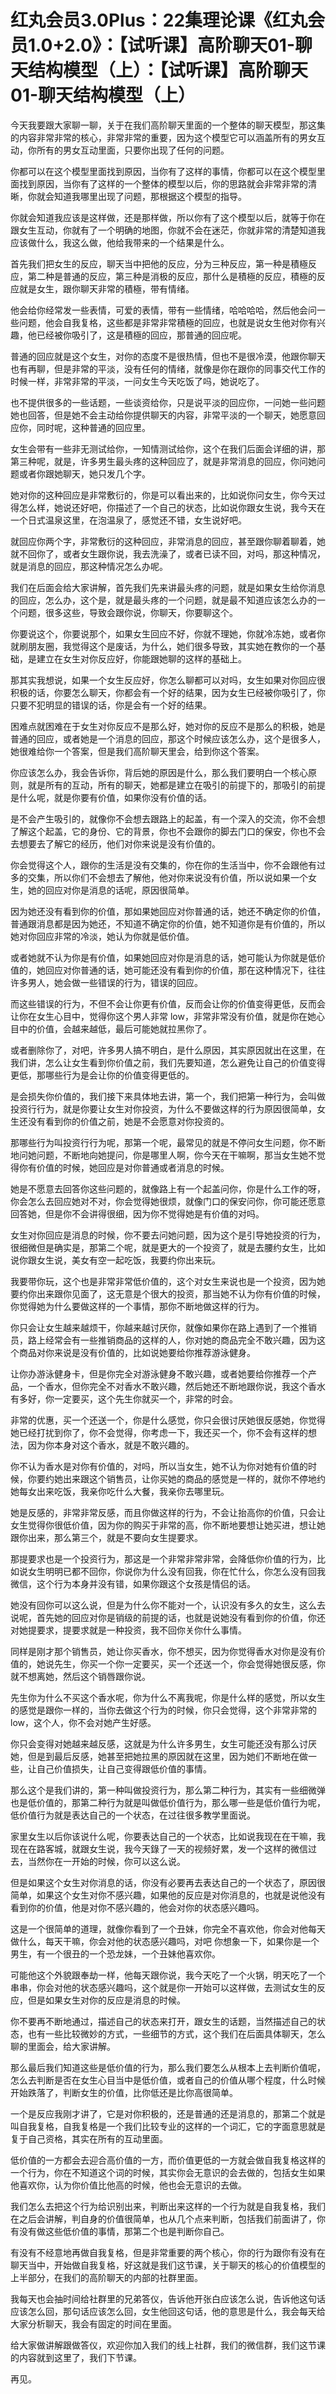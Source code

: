 # 红丸会员3.0Plus：22集理论课《红丸会员1.0+2.0》：【试听课】高阶聊天01-聊天结构模型（上）：【试听课】高阶聊天01-聊天结构模型（上）

今天我要跟大家聊一聊，关于在我们高阶聊天里面的一个整体的聊天模型，那这集的内容非常非常的核心，非常非常的重要，因为这个模型它可以涵盖所有的男女互动，你所有的男女互动里面，只要你出现了任何的问题。

你都可以在这个模型里面找到原因，当你有了这样的事情，你都可以在这个模型里面找到原因，当你有了这样的一个整体的模型以后，你的思路就会非常非常的清晰，你就会知道我哪里出现了问题，那根据这个模型的指导。

你就会知道我应该是这样做，还是那样做，所以你有了这个模型以后，就等于你在跟女生互动，你就有了一个明确的地图，你就不会在迷茫，你就非常的清楚知道我应该做什么，我这么做，他给我带来的一个结果是什么。

首先我们把女生的反应，聊天当中把他的反应，分为三种反应，第一种是積極反应，第二种是普通的反应，第三种是消极的反应，那什么是積極的反应，積極的反应就是女生，跟你聊天非常的積極，带有情绪。

他会给你经常发一些表情，可爱的表情，带有一些情绪，哈哈哈哈，然后他会问一些问题，他会自我复格，这些都是非常非常積極的回应，也就是说女生他对你有兴趣，他已经被你吸引了，这是積極的回应，那普通的回应呢。

普通的回应就是这个女生，对你的态度不是很热情，但也不是很冷漠，他跟你聊天也有再聊，但是非常的平淡，没有任何的情绪，就像是你在跟你的同事交代工作的时候一样，非常非常的平淡，一问女生今天吃饭了吗，她说吃了。

也不提供很多的一些话题，一些谈资给你，只是说平淡的回应你，一问她一些问题她也回答，但是她不会主动给你提供聊天的内容，非常平淡的一个聊天，她愿意回应你，同时呢，这种普通的回应里。

女生会带有一些非无测试给你，一知情测试给你，这个在我们后面会详细的讲，那第三种呢，就是，许多男生最头疼的这种回应了，就是非常消息的回应，你问她问题或者你跟她聊天，她只发几个字。

她对你的这种回应是非常敷衍的，你是可以看出来的，比如说你问女生，你今天过得怎么样，她说还好吧，你描述了一个自己的状态，比如说你跟女生说，我今天在一个日式温泉这里，在泡温泉了，感觉还不错，女生说好吧。

就回应你两个字，非常敷衍的这种回应，非常消息的回应，甚至跟你聊着聊着，她就不回你了，或者女生跟你说，我去洗澡了，或者已读不回，对吗，那这种情况，就是消息的回应，那这种情况怎么办呢。

我们在后面会给大家讲解，首先我们先来讲最头疼的问题，就是如果女生给你消息的回应，怎么办，这个是，就是最头疼的一个问题，就是最不知道应该怎么办的一个问题，很多这些，导致会跟你说，你聊天，你要聊这个。

你要说这个，你要说那个，如果女生回应不好，你就不理她，你就冷冻她，或者你就刷朋友圈，我觉得这个是废话，为什么，她们很多导致，其实她在教你的一个基础，是建立在女生对你反应好，你能跟她聊的这样的基础上。

那其实我想说，如果一个女生反应好，你怎么聊都可以对吗，女生如果对你回应很积极的话，你要怎么聊天，你都会有一个好的结果，因为女生已经被你吸引了，你只要不犯明显的错误的话，你是会有一个好的结果。

困难点就困难在于女生对你反应不是那么好，她对你的反应不是那么的积极，她是普通的回应，或者她是一个消息的回应，那这个时候应该怎么办，这个是很多人，她很难给你一个答案，但是我们高阶聊天里会，给到你这个答案。

你应该怎么办，我会告诉你，背后她的原因是什么，那么我们要明白一个核心原则，就是所有的互动，所有的聊天，她都是建立在吸引的前提下的，那吸引的前提是什么呢，就是你要有价值，如果你没有价值的话。

是不会产生吸引的，就像你不会想去跟路上的起盖，有一个深入的交流，你不会想了解这个起盖，它的身份、它的背景，你也不会跟你的脚去门口的保安，你也不会去想要去了解它的经历，他们对你来说是没有价值的。

你会觉得这个人，跟你的生活是没有交集的，你在你的生活当中，你不会跟他有过多的交集，所以你们不会想去了解他，他对你来说没有价值，所以说如果一个女生，她的回应对你是消息的话呢，原因很简单。

因为她还没有看到你的价值，那如果她回应对你普通的话，她还不确定你的价值，普通跟消息都是因为她还，不知道不确定你的价值，她不知道你是有价值的，所以她对你回应非常的冷淡，她认为你就是低价值。

或者她就不认为你是有价值，如果她回应对你是消息的话，她可能认为你就是低价值的，她回应对你普通的话，她可能还没有看到你的价值，那在这种情况下，往往许多男人，她会做一些错误的行为，错误的回应。

而这些错误的行为，不但不会让你更有价值，反而会让你的价值变得更低，反而会让你在女生心目中，觉得你这个男人非常 low，非常非常没有价值，就是你在她心目中的价值，会越来越低，最后可能她就拉黑你了。

或者删除你了，对吧，许多男人搞不明白，是什么原因，其实原因就出在这里，在我们讲，怎么让女生看到你价值之前，我们先要知道，怎么避免让自己的价值变得更低，那哪些行为是会让你的价值变得更低的。

是会损失你价值的，我们接下来具体地去讲，第一个，我们把第一种行为，会叫做投资行行为，就是你要让女生对你投资，为什么不要做这样的行为原因很简单，女生还没有看到你的价值之前，她是不会愿意对你投资的。

那哪些行为叫投资行行为呢，那第一个呢，最常见的就是不停问女生问题，你不断地问她问题，不断地向她提问，你是哪里人啊，你今天在干嘛啊，那当女生她不觉得你有价值的时候，她回应是对你普通或者消息的时候。

她是不愿意去回答你这些问题的，就像路上有一个起盖问你，你是什么工作的呀，你会怎么去回应她对不对，你会觉得她很烦，就像门口的保安问你，你可能还愿意回答她，但是你不会讲得很细，因为你不觉得她是有价值的对吗。

女生对你回应是消息的时候，你不要去问她问题，因为这个是引导她投资的行为，很细微但是确实是，那第二个呢，就是更大的一个投资了，就是去腰约女生，比如说你跟女生说，美女有空一起吃饭，我要约你出来玩。

我要带你玩，这个也是非常非常低价值的，这个对女生来说也是一个投资，因为她要约你出来跟你见面了，这无意是个很大的投资，那当她不认为你有价值的时候，你觉得她为什么要做这样的一个事情，那你不断地做这样的行为。

你只会让女生越来越烦干，你越来越讨厌你，就像如果你在路上遇到了一个推销员，路上经常会有一些推销商品的这样的人，你对她的商品完全不敢兴趣，因为这个商品对你来说是没有价值的，比如说她要给你推荐游泳健身。

让你办游泳健身卡，但是你完全对游泳健身不敢兴趣，或者她要给你推荐一个产品，一个香水，但你完全不对香水不敢兴趣，然后她还不断地跟你说，我这个香水有多好，你一定要买，这个先生你就买一个，非常的时会。

非常的优惠，买一个还送一个，你是什么感觉，你只会很讨厌她很反感她，你觉得她已经打扰到你了，你不会觉得，你考虑一下，我还买一个，你不会有这样的想法，因为你本身对这个香水，就是不敢兴趣的。

你不认为香水是对你有价值的，对吗，所以当女生，她不认为你对她有价值的时候，你要约她出来跟这个销售员，让你买她的商品的感觉是一样的，就你不停地约她每女出来吃饭，我亲你吃什么大餐，我亲你去哪里玩。

她是反感的，非常非常反感，而且你做这样的行为，不会让抬高你的价值，只会让女生觉得你很低价值，因为你的购买于非常的高，你不断地要想让她买进，想让她跟你出来，那么第三个，就是不要向女生提要求。

那提要求也是一个投资行为，那这是一个非常非常非常，会降低你价值的行为，比如说女生明明已都不回你，你说你为什么没有回我，你在忙什么，你怎么没有回我微信，这个行为本身并没有错，如果你跟这个女孩是情侣的话。

她没有回你可以这么说，但是为什么你不能对一个，认识没有多久的女生，这么去说呢，首先她的回应对你是销级的前提的话，也就是说她没有看到你的价值，你还对她提要求，提要求就是一种投资，我不回你关你什么事情。

同样是刚才那个销售员，她让你买香水，你不想买，因为你觉得香水对你是没有价值的，她说先生，你买一个你一定要买，买一个还送一个，你会觉得她很反感，你就不想离她，然后这个销唇跟你说。

先生你为什么不买这个香水呢，你为什么不离我呢，你是什么样的感觉，所以女生的感觉是跟你一样的，当你去做这个行为的时候，你只会觉得，这个非常非常的low，这个人，你不会对她产生好感。

你只会变得对她越来越反感，这就是为什么许多男生，女生可能还没有那么讨厌她，但是到最后反感，她甚至把她拉黑的原因就在这里，因为她们不断地在做一些，让自己价值损失，让自己变得跟低价值的事情。

那么这个是我们讲的，第一种叫做投资行为，那么第二种行为，其实有一些细微弹也是低价值的，那第二种行为就是叫做低价值行为，那么哪一些是低价值行为呢，低价值行为就是表达自己的一个状态，在过往很多教学里面说。

家里女生以后你该说什么呢，你要表达自己的一个状态，比如说我现在在干嘛，我现在在路客城，就跟女生说，我今天錄了一天的视频好累，发一个这样的微信过去，当然你在一开始的时候，你可以这么说。

但是如果这个女生对你消息的话，你没有必要再去表达自己的一个状态了，原因很简单，如果这个女生对你不感兴趣，如果他的反应是对你消息的，也就是说他没有看到你的价值，他是对你不感兴趣的，他会对你的状态感兴趣吗。

这是一个很简单的道理，就像你看到了一个丑妹，你完全不喜欢他，你会对他每天做什么，每天干嘛，你会对他的状态感兴趣吗，对吧 你想象一下，如果你是一个男生，有一个很丑的一个恐龙妹，一个丑妹他喜欢你。

可能他这个外貌跟奉劫一样，他每天跟你说，我今天吃了一个火锅，明天吃了一个串串，你会对他的状态感兴趣吗，这个就是你一开始可以这样做，去测试女生的反应，但是如果女生对你的反应是消息的时候。

你不要再不断地通过，描述自己的状态来打开，跟女生的话题，当然描述自己的状态，也有一些比较微妙的方式，一些细节的方式，这个我们在后面具体聊天，怎么聊的里面会，给大家讲解。

那么最后我们知道这些是低价值的行为，那么我们要怎么从根本上去判断价值呢，怎么去判断是否在女生心目当中是低价值，或者自己的价值从哪个程度，什么时候开始跌落了，判断女生的价值，比你低还是比你高很简单。

一个是反应我刚才讲了，它是对你积极的，还是普通的还是消息的，那第二个就是叫自我复格，自我复格是一个我们比较专业的这样的一个词汇，它的字面意思就是复于自己资格，其实在所有的互动里面。

低价值的一方都会去迎合高价值的一方，而价值更低的一方就会做自我复格这样的一个行为，你在不知道这个词的时候，其实你会无意识的会去做的，包括女生如果他喜欢你，认为你价值比他高的时候，他也会无意识的去做。

我们怎么去把这个行为给识别出来，判断出来这样的一个行为就是自我复格，我们在之后会讲解，判自身的价值很简单，也从几个点来判断，包括我们前面讲了，你有没有做这些低价值的事情，那第二个也是判断你自己。

有没有不经意地再做自我复格，但是非常重要的两个核心，你的行为跟你有没有在聊天当中，开始做自我复格，好这就是我们这节课，关于聊天的核心的价值模型的上半部分，在我们的高阶聊天的内部的社群里面。

我每天也会抽时间给社群里的兄弟答仪，告诉他开张白应该怎么说，告诉他这句话应该怎么回，那句话应该怎么回，女生他回这句话，他的意思是什么，我会每天给大家分析聊天，我会有固定的时间在里面。

给大家做讲解跟做答仪，欢迎你加入我们的线上社群，我们的微信群，我们这节课的内容就到这里了，我们下节课。

再见。